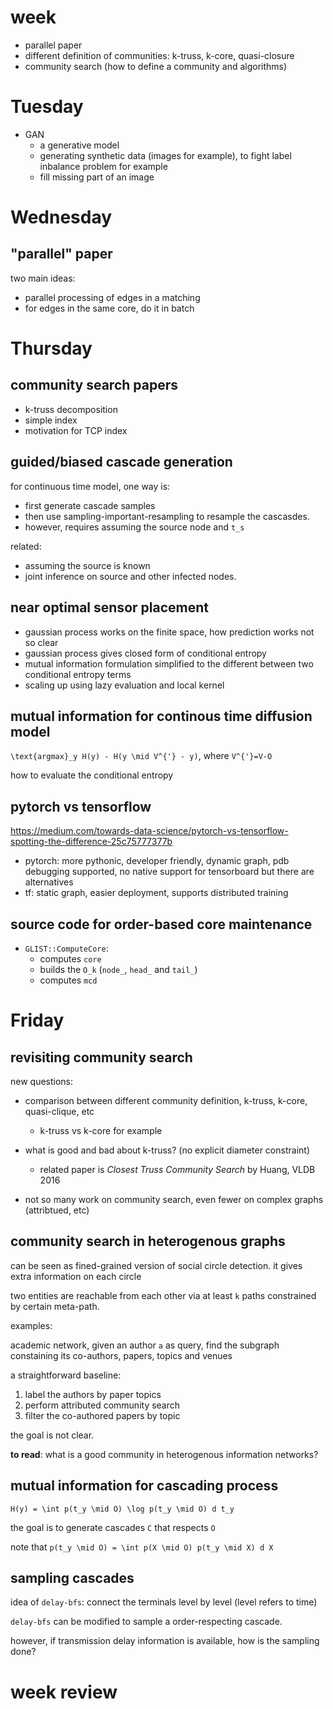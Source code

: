 # week

- parallel paper
- different definition of communities: k-truss, k-core, quasi-closure
- community search (how to define a community and algorithms)


# Tuesday

- GAN
  - a generative model
  - generating synthetic data (images for example), to fight label inbalance problem for example
  - fill missing part of an image

# Wednesday

## "parallel" paper

two main ideas:

- parallel processing of edges in a matching
- for edges in the same core, do it in batch

# Thursday


## community search papers

- k-truss decomposition
- simple index
- motivation for TCP index

## guided/biased cascade generation

for continuous time model, one way is:

- first generate cascade samples
- then use sampling-important-resampling to resample the cascasdes. 
- however, requires assuming the source node and `t_s`

related:

- assuming the source is known
- joint inference on source and other infected nodes. 

## near optimal sensor placement

- gaussian process works on the finite space, how prediction works not so clear
- gaussian process gives closed form of conditional entropy
- mutual information formulation simplified to the different between two conditional entropy terms
- scaling up using lazy evaluation and local kernel

## mutual information for continous time diffusion model

`\text{argmax}_y H(y) - H(y \mid V^{'} - y)`, where `V^{'}=V-O`

how to evaluate the conditional entropy

## pytorch vs tensorflow

https://medium.com/towards-data-science/pytorch-vs-tensorflow-spotting-the-difference-25c75777377b

- pytorch: more pythonic, developer friendly, dynamic graph, pdb debugging supported, no native support for tensorboard but there are alternatives
- tf: static graph, easier deployment, supports distributed training

## source code for order-based core maintenance

- `GLIST::ComputeCore`:
  - computes `core` 
  - builds the `O_k` (`node_`, `head_` and `tail_`)
  - computes `mcd`

# Friday

## revisiting community search

new questions:

- comparison between different community definition, k-truss, k-core, quasi-clique, etc
  - k-truss vs k-core for example
- what is good and bad about k-truss? (no explicit diameter constraint)
  - related paper is *Closest Truss Community Search* by Huang, VLDB 2016

- not so many work on community search, even fewer on complex graphs (attribtued, etc)

## community search in heterogenous graphs

can be seen as fined-grained version of social circle detection. it gives extra information on each circle

two entities are reachable from each other via at least `k` paths constrained by certain meta-path. 

examples:

academic network, given an author `a` as query, find the subgraph constaining its co-authors, papers, topics and venues

a straightforward baseline: 

1. label the authors by paper topics
2. perform attributed community search
3. filter the co-authored papers by topic

the goal is not clear. 

**to read**: what is a good community in heterogenous information networks?


## mutual information for cascading process

`H(y) = \int p(t_y \mid O) \log p(t_y \mid O) d t_y`

the goal is to generate cascades `C` that respects `O`

note that `p(t_y \mid O) = \int p(X \mid O) p(t_y \mid X) d X`

## sampling cascades

idea of `delay-bfs`: connect the terminals level by level (level refers to time)

`delay-bfs` can be modified to sample a order-respecting cascade. 

however, if transmission delay information is available, how is the sampling done?

# week review

